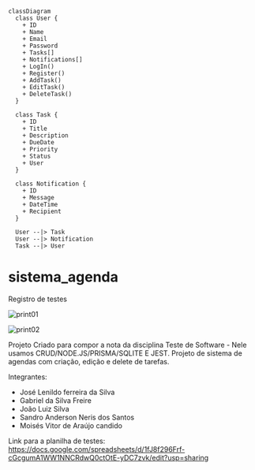 ```mermaid
classDiagram
  class User {
    + ID
    + Name
    + Email
    + Password
    + Tasks[]
    + Notifications[]
    + LogIn()
    + Register()
    + AddTask()
    + EditTask()
    + DeleteTask()
  }

  class Task {
    + ID
    + Title
    + Description
    + DueDate
    + Priority
    + Status
    + User
  }

  class Notification {
    + ID
    + Message
    + DateTime
    + Recipient
  }

  User --|> Task
  User --|> Notification
  Task --|> User

```


# sistema_agenda
Registro de testes

![print01](https://github.com/sandro-anderson/sistema_agenda/assets/102873267/7cc77a1c-7627-47bd-b152-98b3f5478b59)

![print02](https://github.com/sandro-anderson/sistema_agenda/assets/102873267/dc1b5677-3fc1-49a6-9194-63a2dd7b28bc)



Projeto Criado para compor a nota da disciplina Teste de Software - Nele usamos CRUD/NODE.JS/PRISMA/SQLITE E JEST. Projeto de sistema de agendas com criação, edição e delete de tarefas. 


Integrantes: 
- José Lenildo ferreira da Silva 
- Gabriel da Silva Freire
- João Luiz Silva
- Sandro Anderson Neris dos Santos
- Moisés Vitor de Araújo candido

Link para a planilha de testes: https://docs.google.com/spreadsheets/d/1fJ8f296Frf-cGcgumA1WW1NNCRdwQ0ctOtE-yDC7zvk/edit?usp=sharing
